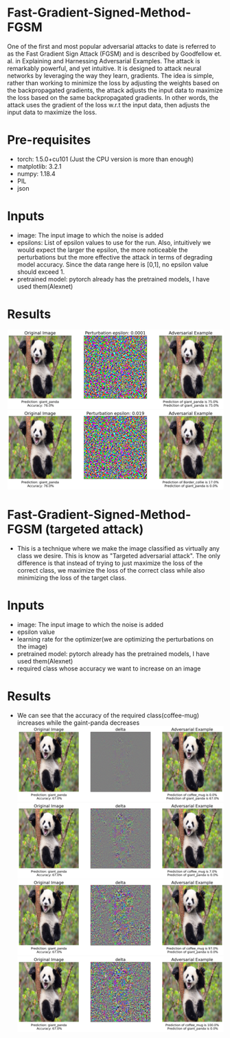 # Fast-Gradient-Signed-Method-FGSM
One of the first and most popular adversarial attacks to date is referred to as the Fast Gradient Sign Attack (FGSM) and is described by Goodfellow et. al. in Explaining and Harnessing Adversarial Examples. The attack is remarkably powerful, and yet intuitive. It is designed to attack neural networks by leveraging the way they learn, gradients. The idea is simple, rather than working to minimize the loss by adjusting the weights based on the backpropagated gradients, the attack adjusts the input data to maximize the loss based on the same backpropagated gradients. In other words, the attack uses the gradient of the loss w.r.t the input data, then adjusts the input data to maximize the loss.

# Pre-requisites
- torch: 1.5.0+cu101 (Just the CPU version is more than enough)
- matplotlib: 3.2.1
- numpy: 1.18.4
- PIL
- json

# Inputs
- image: The input image to which the noise is added
- epsilons:  List of epsilon values to use for the run.  Also, intuitively we would expect the larger the epsilon, the more noticeable the perturbations but the more effective the attack in terms of degrading model accuracy. Since the data range here is [0,1], no epsilon value should exceed 1.
- pretrained model: pytorch already has the pretrained models, I have used them(Alexnet)

# Results
![](results_images/plot_0.0001.png)
![](results_images/plot_0.019.png)

# Fast-Gradient-Signed-Method-FGSM (targeted attack)
- This is a technique where we make the image classified as virtually any class we desire. This is know as "Targeted adversarial attack". The only difference is that instead of trying to just maximize the loss of the correct class, we maximize the loss of the correct class while also minimizing the loss of the target class.

# Inputs
- image: The input image to which the noise is added
- epsilon value
- learning rate for the optimizer(we are optimizing the perturbations on the image)
- pretrained model: pytorch already has the pretrained models, I have used them(Alexnet)
- required class whose accuracy we want to increase on an image

# Results
- We can see that the accuracy of the required class(coffee-mug) increases while the gaint-panda decreases
![](results_images/plot_0.png)
![](results_images/plot_10.png)
![](results_images/plot_40.png)
![](results_images/plot_90.png)

